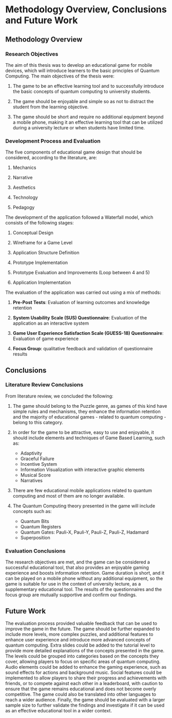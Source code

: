 # Methodology Overview, Conclusions and Future Work

## Methodology Overview

### Research Objectives

The aim of this thesis was to develop an educational game for mobile devices, which will introduce learners to the basic principles of Quantum Computing. The main objectives of the thesis were:

1. The game to be an effective learning tool and to successfully introduce the basic concepts of quantum computing to university students.

2. The game should be enjoyable and simple so as not to distract the student from the learning objective.

3. The game should be short and require no additional equipment beyond a mobile phone, making it an effective learning tool that can be utilized during a university lecture or when students have limited time.

### Development Process and Evaluation

The five components of educational game design that should be considered, according to the literature, are:

1. Mechanics

2. Narrative

3. Aesthetics

4. Technology

5. Pedagogy

The development of the application followed a Waterfall model, which consists of the following stages:

1. Conceptual Design

2. Wireframe for a Game Level

3. Application Structure Definition

4. Prototype Implementation

5. Prototype Evaluation and Improvements (Loop between 4 and 5)

6. Application Implementation

The evaluation of the application was carried out using a mix of methods:

1. **Pre-Post Tests**: Evaluation of learning outcomes and knowledge retention

2. **System Usability Scale (SUS) Questionnaire**: Evaluation of the application as an interactive system

3. **Game User Experience Satisfaction Scale (GUESS-18) Questionnaire**: Evaluation of game experience

4. **Focus Group**: qualitative feedback and validation of questionnaire results

## Conclusions

### Literature Review Conclusions

From literature review, we concluded the following:

1. The game should belong to the Puzzle genre, as games of this kind have simple rules and mechanisms, they enhance the information retention and the majority of educational games - related to quantum computing - belong to this category.

2. In order for the game to be attractive, easy to use and enjoyable, it should include elements and techniques of Game Based Learning, such as:
   - Adaptivity
   - Graceful Failure
   - Incentive System
   - Information Visualization with interactive graphic elements
   - Musical Score
   - Narratives

3. There are few educational mobile applications related to quantum computing and most of them are no longer available.

4. The Quantum Computing theory presented in the game will include concepts such as:
   - Quantum Bits
   - Quantum Registers
   - Quantum Gates: Pauli-X, Pauli-Y, Pauli-Z, Pauli-Z, Hadamard
   - Superposition

### Evaluation Conclusions

The research objectives are met, and the game can be considered a successful educational tool, that also provides an enjoyable gaming experience and boosts information retention. Game duration is short, and it can be played on a mobile phone without any additional equipment, so the game is suitable for use in the context of university lecture, as a supplementary educational tool. The results of the questionnaires and the focus group are mutually supportive and confirm our findings.

## Future Work

The evaluation process provided valuable feedback that can be used to improve the game in the future. The game should be further expanded to include more levels, more complex puzzles, and additional features to enhance user experience and introduce more advanced concepts of quantum computing. Extra slides could be added to the tutorial level to provide more detailed explanations of the concepts presented in the game. The levels could be grouped into categories based on the concepts they cover, allowing players to focus on specific areas of quantum computing. Audio elements could be added to enhance the gaming experience, such as sound effects for actions and background music. Social features could be implemented to allow players to share their progress and achievements with friends, or to compete against each other in a leaderboard, with caution to ensure that the game remains educational and does not become overly competitive. The game could also be translated into other languages to reach a wider audience. Finally, the game should be evaluated with a larger sample size to further validate the findings and investigate if it can be used as an effective educational tool in a wider context.

